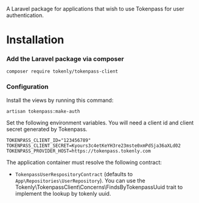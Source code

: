 A Laravel package for applications that wish to use Tokenpass for user authentication.

# Installation


### Add the Laravel package via composer

```
composer require tokenly/tokenpass-client
```





### Configuration

Install the views by running this command:
```
artisan tokenpass:make-auth
```

Set the following environment variables.  You will need a client id and client secret generated by Tokenpass.
```
TOKENPASS_CLIENT_ID="123456789"
TOKENPASS_CLIENT_SECRET=Kyours3c4etKeYH3re23mste0xmPdSja36aXLd02
TOKENPASS_PROVIDER_HOST=https://tokenpass.tokenly.com
```

The application container must resolve the following contract:
- `TokenpassUserRespositoryContract` (defaults to `App\Repositories\UserRepository`).  You can use the Tokenly\TokenpassClient\Concerns\FindsByTokenpassUuid trait to implement the lookup by tokenly uuid.

